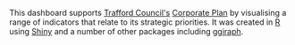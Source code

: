 This dashboard supports [Trafford Council's](https://www.trafford.gov.uk) [Corporate Plan](https://www.trafford.gov.uk/about-your-council/strategies-plans-and-policies/docs/Corporate-Plan-2019.pdf) by visualising a range of indicators that relate to its strategic priorities. It was created in [R](https://cran.r-project.org/) using [Shiny](https://cran.r-project.org/web/packages/shiny/index.html) and a number of other packages including [ggiraph](https://cran.r-project.org/web/packages/ggiraph/index.html).
